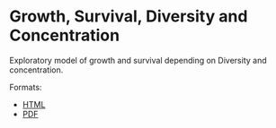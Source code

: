 # Growth, Survival, Diversity and Concentration

Exploratory model of growth and survival depending on Diversity and concentration.

Formats:

- [HTML](https://EricMarcon.github.io/Growth-Survival-Diversity/Growth-Survival-Diversity.html)
- [PDF](https://EricMarcon.github.io/Growth-Survival-Diversity/Growth-Survival-Diversity.pdf)



